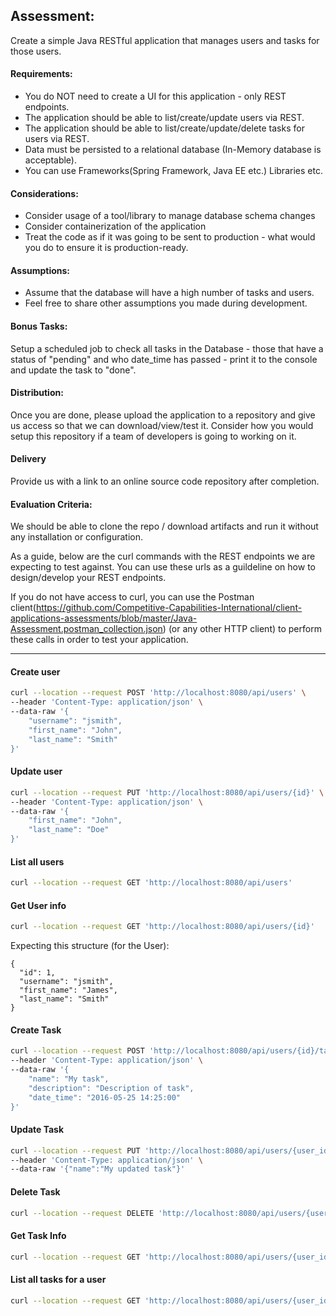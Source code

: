 ## Assessment:
Create a simple Java RESTful application that manages users and tasks for those users.

#### Requirements:
* You do NOT need to create a UI for this application - only REST endpoints.
* The application should be able to list/create/update users via REST.
* The application should be able to list/create/update/delete tasks for users via REST.
* Data must be persisted to a relational database (In-Memory database is acceptable).
* You can use Frameworks(Spring Framework, Java EE etc.) Libraries etc.

#### Considerations:

* Consider usage of a tool/library to manage database schema changes
* Consider containerization of the application
* Treat the code as if it was going to be sent to production - what would you do to ensure it is production-ready.

#### Assumptions:
* Assume that the database will have a high number of tasks and users.
* Feel free to share other assumptions you made during development.

#### Bonus Tasks:  
Setup a scheduled job to check all tasks in the Database - those that have a status of "pending" and who date_time 
has passed - print it to the console
and update the task to "done".

#### Distribution:
Once you are done, please upload the application to a repository and give us access so that we can download/view/test it.
Consider how you would setup this repository if a team of developers is going to working on it.

#### Delivery  
Provide us with a link to an online source code repository after completion.

#### Evaluation Criteria:
We should be able to clone the repo / download artifacts and run it without any installation or configuration.

As a guide, below are the curl commands with the REST endpoints we are expecting to test against.  You can use these urls as a guildeline on how to design/develop your REST endpoints.  

If you do not have access to curl, you can use the Postman client(https://github.com/Competitive-Capabilities-International/client-applications-assessments/blob/master/Java-Assessment.postman_collection.json) (or any other HTTP client) to perform these 
calls in 
order to test your application.

---

#### Create user
```sh
curl --location --request POST 'http://localhost:8080/api/users' \
--header 'Content-Type: application/json' \
--data-raw '{
    "username": "jsmith",
    "first_name": "John",
    "last_name": "Smith"
}'
```

#### Update user
```sh
curl --location --request PUT 'http://localhost:8080/api/users/{id}' \
--header 'Content-Type: application/json' \
--data-raw '{
    "first_name": "John",
    "last_name": "Doe"
}'
```

#### List all users
```sh
curl --location --request GET 'http://localhost:8080/api/users'
```

#### Get User info
```sh
curl --location --request GET 'http://localhost:8080/api/users/{id}'
```
Expecting this structure (for the User):
```
{ 
  "id": 1,
  "username": "jsmith",
  "first_name": "James",
  "last_name": "Smith"
}
```

#### Create Task
```sh
curl --location --request POST 'http://localhost:8080/api/users/{id}/tasks' \
--header 'Content-Type: application/json' \
--data-raw '{
    "name": "My task",
    "description": "Description of task",
    "date_time": "2016-05-25 14:25:00"
}'
```

#### Update Task
```sh
curl --location --request PUT 'http://localhost:8080/api/users/{user_id}/tasks/{task_id}' \
--header 'Content-Type: application/json' \
--data-raw '{"name":"My updated task"}'
```

#### Delete Task
```sh
curl --location --request DELETE 'http://localhost:8080/api/users/{user_id}/tasks/{task_id}'
```

#### Get Task Info
```sh
curl --location --request GET 'http://localhost:8080/api/users/{user_id}/tasks/{task_id}'
```

#### List all tasks for a user

```sh
curl --location --request GET 'http://localhost:8080/api/users/{user_id}/tasks'
```
